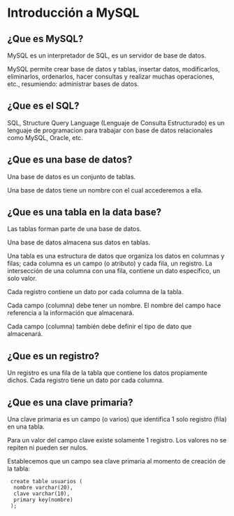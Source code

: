 # Introducción a MySQL

## ¿Que es MySQL?
MySQL es un interpretador de SQL, es un servidor de base de datos.

MySQL permite crear base de datos y tablas, insertar datos, modificarlos, eliminarlos, ordenarlos, hacer consultas y 
realizar muchas operaciones, etc., resumiendo: administrar bases de datos.

## ¿Que es el SQL?
SQL, Structure Query Language (Lenguaje de Consulta Estructurado) es un lenguaje de programacion para trabajar con base 
de datos relacionales como MySQL, Oracle, etc.

## ¿Que es una base de datos?
Una base de datos es un conjunto de tablas.

Una base de datos tiene un nombre con el cual accederemos a ella.

## ¿Que es una tabla en la data base?
Las tablas forman parte de una base de datos.

Una base de datos almacena sus datos en tablas.

Una tabla es una estructura de datos que organiza los datos en columnas y filas; cada columna es un campo (o atributo) y
 cada fila, un registro. La intersección de una columna con una fila, contiene un dato específico, un solo valor.

Cada registro contiene un dato por cada columna de la tabla.

Cada campo (columna) debe tener un nombre. El nombre del campo hace referencia a la información que almacenará.

Cada campo (columna) también debe definir el tipo de dato que almacenará.

## ¿Que es un registro?
Un registro es una fila de la tabla que contiene los datos propiamente dichos. Cada registro tiene un dato por cada columna.

<a name="primaryKey"></a>
## ¿Que es una clave primaria? 
Una clave primaria es un campo (o varios) que identifica 1 solo registro (fila) en una tabla.

Para un valor del campo clave existe solamente 1 registro. Los valores no se repiten ni pueden ser nulos.

Establecemos que un campo sea clave primaria al momento de creación de la tabla:
````
 create table usuarios (
  nombre varchar(20),
  clave varchar(10),
  primary key(nombre)
 );
````
